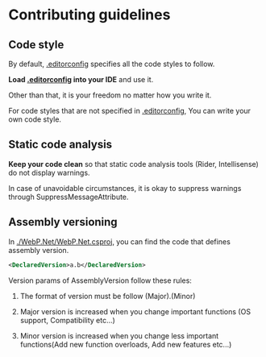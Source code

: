 # Contributing guidelines

## Code style

By default, [.editorconfig](./.editorconfig) specifies all the code styles to follow.

**Load [.editorconfig](./.editorconfig) into your IDE** and use it.

Other than that, it is your freedom no matter how you write it.

For code styles that are not specified in [.editorconfig](./.editorconfig), You can write your own code style.

## Static code analysis

**Keep your code clean** so that static code analysis tools (Rider, Intellisense) do not display warnings. 

In case of unavoidable circumstances, it is okay to suppress warnings through SuppressMessageAttribute.

## Assembly versioning

In [./WebP.Net/WebP.Net.csproj](./WebP.Net/WebP.Net.csproj), you can find the code that defines assembly version.
```xml
<DeclaredVersion>a.b</DeclaredVersion>
```
Version params of AssemblyVersion follow these rules:

1. The format of version must be follow (Major).(Minor)

2. Major version is increased when you change important functions
(OS support, Compatibility etc...)

3. Minor version is increased when you change less important functions(Add new function overloads, Add new features etc...)
